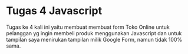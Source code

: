 # Tugas 4 Javascript
Tugas ke 4 kali ini yaitu membuat membuat form Toko Online untuk pelanggan yg ingin membeli produk menggunakan Javascript dan untuk tampilan saya menirukan tampilan milik Google Form, namun tidak 100% sama.